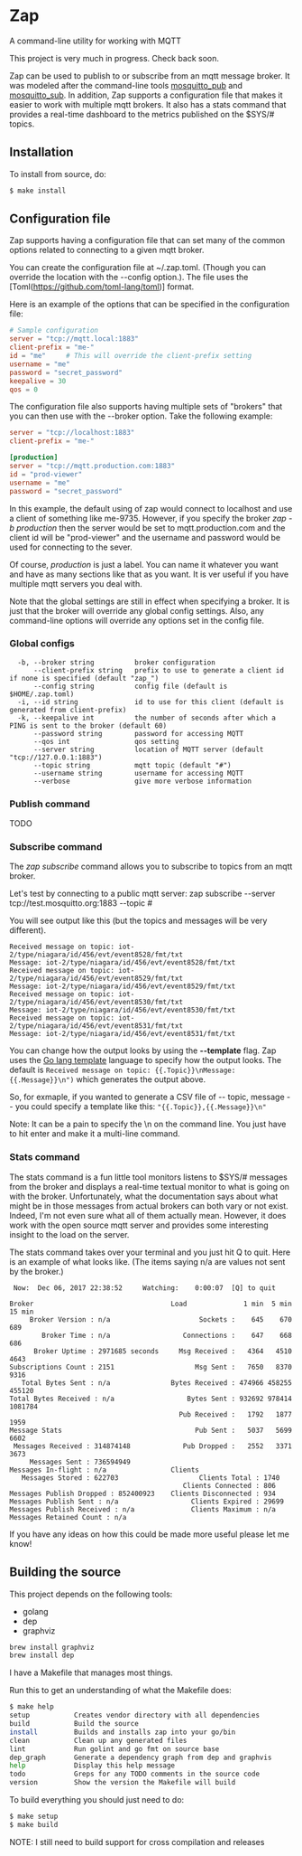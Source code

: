 # Zap

A command-line utility for working with MQTT

This project is very much in progress.  Check back soon.

Zap can be used to publish to or subscribe from an mqtt message broker.  It was modeled after the command-line tools [mosquitto_pub](https://mosquitto.org/man/mosquitto_pub-1.html) and [mosquitto_sub](https://mosquitto.org/man/mosquitto_sub-1.html).  In addition, Zap supports a configuration file that makes it easier to work with multiple mqtt brokers.  It also has a stats command that provides a real-time dashboard to the metrics published on the $SYS/# topics.

## Installation

To install from source, do:
```bash
$ make install
```

## Configuration file

Zap supports having a configuration file that can set many of the common options related to connecting to a given mqtt broker.

You can create the configuration file at ~/.zap.toml.  (Though you can override the location with the --config option.). The file uses the [Toml(https://github.com/toml-lang/toml)] format.  

Here is an example of the options that can be specified in the configuration file:
```toml
# Sample configuration
server = "tcp://mqtt.local:1883"
client-prefix = "me-"
id = "me"     # This will override the client-prefix setting
username = "me"
password = "secret_password"
keepalive = 30
qos = 0
```

The configuration file also supports having multiple sets of "brokers" that you can then
use with the --broker option.  Take the following example:
```toml
server = "tcp://localhost:1883"
client-prefix = "me-"

[production]
server = "tcp://mqtt.production.com:1883"
id = "prod-viewer"
username = "me"
password = "secret_password"
```

In this example, the default using of zap would connect to localhost and use a client of something like me-9735.  However, if you specify the broker *zap -b production* then the server would be set to mqtt.production.com and the client id will be "prod-viewer" and the username and password would be used for connecting to the sever.

Of course, _production_ is just a label.  You can name it whatever you want and have as many sections like that as you want.  It is ver useful if you have multiple mqtt servers you deal with.

Note that the global settings are still in effect when specifying a broker.  It is just that the broker will override any global config settings.  Also, any command-line options will override any options set in the config file.

### Global configs
```
  -b, --broker string          broker configuration
      --client-prefix string   prefix to use to generate a client id if none is specified (default "zap_")
      --config string          config file (default is $HOME/.zap.toml)
  -i, --id string              id to use for this client (default is generated from client-prefix)
  -k, --keepalive int          the number of seconds after which a PING is sent to the broker (default 60)
      --password string        password for accessing MQTT
      --qos int                qos setting
      --server string          location of MQTT server (default "tcp://127.0.0.1:1883")
      --topic string           mqtt topic (default "#")
      --username string        username for accessing MQTT
      --verbose                give more verbose information
```

### Publish command

TODO

### Subscribe command

The *zap subscribe* command allows you to subscribe to topics from an mqtt broker.

Let's test by connecting to a public mqtt server:
zap subscribe --server tcp://test.mosquitto.org:1883 --topic \#

You will see output like this (but the topics and messages will be very different).
```
Received message on topic: iot-2/type/niagara/id/456/evt/event8528/fmt/txt
Message: iot-2/type/niagara/id/456/evt/event8528/fmt/txt
Received message on topic: iot-2/type/niagara/id/456/evt/event8529/fmt/txt
Message: iot-2/type/niagara/id/456/evt/event8529/fmt/txt
Received message on topic: iot-2/type/niagara/id/456/evt/event8530/fmt/txt
Message: iot-2/type/niagara/id/456/evt/event8530/fmt/txt
Received message on topic: iot-2/type/niagara/id/456/evt/event8531/fmt/txt
Message: iot-2/type/niagara/id/456/evt/event8531/fmt/txt
```

You can change how the output looks by using the **--template** flag.  Zap uses the [Go lang template](https://golang.org/pkg/text/template/) language to specify how the output looks.  The default is ```Received message on topic: {{.Topic}}\nMessage: {{.Message}}\n")``` which generates the output above.

So, for exmaple, if you wanted to generate a CSV file of -- topic, message -- you could specify a template like this:
```"{{.Topic}},{{.Message}}\n"```

Note: It can be a pain to specify the \n on the command line.  You just have to hit enter and make it a multi-line command.

### Stats command

The stats command is a fun little tool monitors listens to $SYS/# messages from the broker and displays a real-time textual monitor to what is going on with the broker.  Unfortunately, what the documentation says
about what might be in those messages from actual brokers can both vary or not exist.  Indeed, I'm not even
sure what all of them actually mean.  However, it does work with the open source mqtt server and provides
some interesting insight to the load on the server.

The stats command takes over your terminal and you just hit Q to quit.  Here is an example of what looks like.  (The items saying n/a are values not sent by the broker.)

```
 Now:  Dec 06, 2017 22:38:52     Watching:    0:00:07  [Q] to quit

Broker                                  Load              1 min  5 min 15 min
     Broker Version : n/a                      Sockets :    645    670    689
        Broker Time : n/a                  Connections :    647    668    686
      Broker Uptime : 2971685 seconds     Msg Received :   4364   4510   4643
Subscriptions Count : 2151                    Msg Sent :   7650   8370   9316
   Total Bytes Sent : n/a               Bytes Received : 474966 458255 455120
Total Bytes Received : n/a                  Bytes Sent : 932692 978414 1081784
                                          Pub Received :   1792   1877   1959
Message Stats                                 Pub Sent :   5037   5699   6602
 Messages Received : 314874148             Pub Dropped :   2552   3371   3673
     Messages Sent : 736594949
Messages In-flight : n/a                Clients  
   Messages Stored : 622703                    Clients Total : 1740
                                           Clients Connected : 806
Messages Publish Dropped : 852400923    Clients Disconnected : 934
Messages Publish Sent : n/a                  Clients Expired : 29699
Messages Publish Received : n/a              Clients Maximum : n/a
Messages Retained Count : n/a
```

If you have any ideas on how this could be made more useful please let me know!

## Building the source

This project depends on the following tools:
* golang
* dep
* graphviz

```bash
brew install graphviz
brew install dep
```

I have a Makefile that manages most things.

Run this to get an understanding of what the Makefile does:
```bash
$ make help
setup           Creates vendor directory with all dependencies
build           Build the source
install         Builds and installs zap into your go/bin
clean           Clean up any generated files
lint            Run golint and go fmt on source base
dep_graph       Generate a dependency graph from dep and graphvis
help            Display this help message
todo            Greps for any TODO comments in the source code
version         Show the version the Makefile will build
```

To build everything you should just need to do:
```bash
$ make setup
$ make build
```

NOTE: I still need to build support for cross compilation and releases
